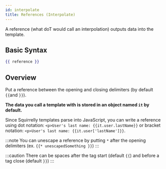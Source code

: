 ```yaml
---
id: interpolate
title: References (Interpolate)
---
```


A reference (what doT would call an interpolation) outputs data into the template.

## Basic Syntax
```hbs
{{ reference }}
```

## Overview

Put a reference between the opening and closing delimiters (by default `{{`and `}}`).

**The data you call a template with is stored in an object named `it` by default.**

Since Squirrelly templates parse into JavaScript, you can write a reference using dot notation: `<p>User's last name: {{it.user.lastName}}` or bracket notation: `<p>User's last name: {{it.user['lastName']}}`.

:::note
You can unescape a reference by putting `*` after the opening delimiters (ex. `{{* unescapedSomething }}`)
:::

:::caution
There can be spaces after the tag start (default `{{`) and before a tag close (default `}}`)
:::
